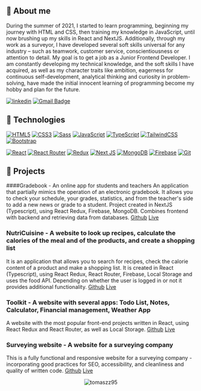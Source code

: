 ## 🙍 About me
During the summer of 2021, I started to learn programming, beginning my journey with HTML and CSS, then training my knowledge in JavaScript, until now brushing up my skills in React and NextJS. Additionally, through my work as a surveyor, I have developed several soft skills universal for any industry – such as teamwork, customer service, conscientiousness or attention to detail. My goal is to get a job as a Junior Frontend Developer. I am constantly developing my technical knowledge, and the soft skills I have acquired, as well as my character traits like ambition, eagerness for continuous self-development, analytical thinking and curiosity in problem-solving, have made the initial innocent learning of programming become my hobby and plan for the future.

[![linkedin](https://img.shields.io/badge/linkedin-0A66C2?style=flat-square&logo=linkedin&logoColor=white)](https://linkedin.com/in/tomasz-zuber95)
[![Gmail Badge](https://img.shields.io/badge/-Gmail-c14438?style=flat-square&logo=Gmail&logoColor=white&link=mailto:tzuber95@gmail.com)](mailto:tzuber95@gmail.com)

## 🔧 Technologies

[![HTML5](https://img.shields.io/badge/-HTML5-E34F26?style=flat-square&logo=html5&logoColor=white)](https://github.com/tzuber95/)
[![CSS3](https://img.shields.io/badge/-CSS3-1572B6?style=flat-square&logo=css3)](https://github.com/tzuber95/)
[![Sass](https://img.shields.io/badge/-Sass-black?style=flat-square&logo=Sass&logoColor=pink)](https://github.com/tzuber95/)
[![JavaScript](https://img.shields.io/badge/-JavaScript-black?style=flat-square&logo=javascript)](https://github.com/tzuber95/)
[![TypeScript](https://img.shields.io/badge/-TypeScript-007ACC?style=flat-square&logo=typescript)](https://github.com/tzuber95/)
[![TailwindCSS](https://img.shields.io/badge/tailwindcss-%2338B2AC.svg?style=flat-square&logo=tailwind-css&logoColor=white)](https://github.com/tzuber95/)
[![Bootstrap](https://img.shields.io/badge/bootstrap-%238511FA.svg?style=flat-square&logo=bootstrap&logoColor=white)](https://github.com/tzuber95/)

[![React](https://img.shields.io/badge/-React-black?style=flat-square&logo=react)](https://github.com/tzuber95/)
[![React Router](https://img.shields.io/badge/React_Router-CA4245?style=flat-square&logo=react-router&logoColor=white)](https://github.com/tzuber95/)
[![Redux](https://img.shields.io/badge/-Redux-black?style=flat-square&logo=Redux&logoColor=pink)](https://github.com/tzuber95/)
[![Next JS](https://img.shields.io/badge/Next-black?style=flat-square&logo=next.js&logoColor=white)](https://github.com/tzuber95/)
[![MongoDB](https://img.shields.io/badge/MongoDB-%234ea94b.svg?style=flat-square&logo=mongodb&logoColor=white)](https://github.com/tzuber95/)
[![Firebase](https://img.shields.io/badge/-Firebase-orange?style=flat-square&logo=Firebase&logoColor=white)](https://github.com/tzuber95/)
[![Git](https://img.shields.io/badge/-Git-black?style=flat-square&logo=git)](https://github.com/tzuber95/)

## 📕 Projects

####Gradebook - An online app for students and teachers
An application that partially mimics the operation of an electronic gradebook. It allows you to check your schedule, your grades, statistics, and from the teacher's side to add a new news or grade to a student. Project created in NextJS (Typescript), using React Redux, Firebase, MongoDB. Combines frontend with backend and retrieving data from databases.
[Github](https://github.com/tomaszz95/gradebook)        [Live](https://gradebookk.vercel.app/)

### NutriCuisine - A website to look up recipes, calculate the calories of the meal and of the products, and create a shopping list
It is an application that allows you to search for recipes, check the calorie content of a product and make a shopping list. It is created in React (Typescript), using React Redux, React Router, Firebase, Local Storage and uses the food API. Depending on whether the user is logged in or not it provides additional functionality.
[Github](https://github.com/tomaszz95/NutriCuisine)     [Live](https://nutricuisine.netlify.app/)

### Toolkit - A website with several apps: Todo List, Notes, Calculator, Financial management, Weather App
A website with the most popular front-end projects written in React, using React Redux and React Router, as well as Local Storage.
[Github](https://github.com/tomaszz95/toolkit)             [Live](https://toolkiit.netlify.app/)

### Surveying website - A website for a surveying company
This is a fully functional and responsive website for a surveying company - incorporating good practices for SEO, accessibility, and cleanliness and quality of written code.
[Github](https://github.com/tomaszz95/geodesy-site)      [Live](https://asgeodesy.netlify.app/)

<p align="center"><img align="center" src="https://github-readme-stats.vercel.app/api/top-langs?username=tomaszz95&show_icons=true&locale=en&layout=compact" alt="tomaszz95" /></p>

